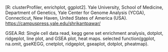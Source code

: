 [R: clusterProfiler, enrichplot, ggplot2].
Yale University, School of Medicine, Department of Genetics, Yale Center for Genome Analysis (YCGA), Connecticut,  New Haven, United States of America (USA).
https://campuspress.yale.edu/shrikantpawar/

GSEA.Rd: Single cell data read, kegg gene set enrichment analysis, dotplot, ridgeplot, line plot, and GSEA plot, heat maps.
selected function(ggplot, na.omit, gseKEGG, cnetplot, ridgeplot, gseaplot, dotplot, pheatmap).

